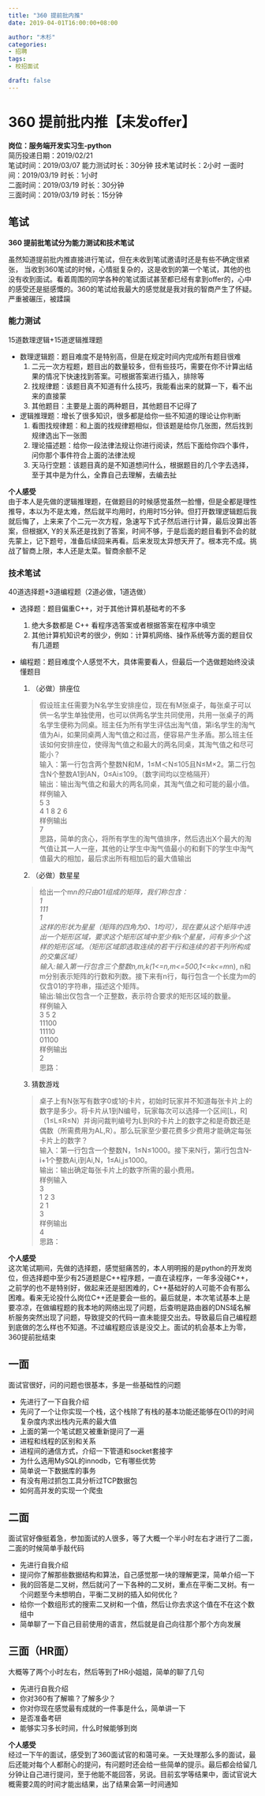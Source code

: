 ```yaml
---
title: "360 提前批内推"
date: 2019-04-01T16:00:00+08:00

author: "木杉"
categories: 
- 招聘
tags: 
- 校招面试

draft: false
---
```


# 360 提前批内推【未发offer】

**岗位：服务端开发实习生-python**  
简历投递日期：2019/02/21  
笔试时间：2019/03/07  能力测试时长：30分钟  技术笔试时长：2小时
一面时间：2019/03/19  时长：1小时  
二面时间：2019/03/19  时长：30分钟  
三面时间：2019/03/19  时长：15分钟

## 笔试
**360 提前批笔试分为能力测试和技术笔试**

虽然知道提前批内推直接进行笔试，但在未收到笔试邀请时还是有些不确定很紧张，
当收到360笔试的时候，心情挺复杂的，这是收到的第一个笔试，其他的也没有收到面试。看着周围的同学各种的笔试面试甚至都已经有拿到offer的，心中的感受还是挺感慨的。360的笔试给我最大的感觉就是我对我的智商产生了怀疑。严重被碾压，被蹂躏

### 能力测试
15道数理逻辑+15道逻辑推理题

* 数理逻辑题：题目难度不是特别高，但是在规定时间内完成所有题目很难
  1. 二元一次方程题，题目出的数量较多，但有些技巧，需要在你不计算出结果的情况下快速找到答案。可根据答案进行插入，排除等
  2. 找规律题：该题目真不知道有什么技巧，我能看出来的就算一下，看不出来的直接蒙
  3. 其他题目：主要是上面的两种题目，其他题目不记得了
* 逻辑推理题：增长了很多知识，很多都是给你一些不知道的理论让你判断
  1. 看图找规律题：和上面的找规律题相似，但该题是给你几张图，然后找到规律选出下一张图
  2. 理论描述题：给你一段法律法规让你进行阅读，然后下面给你四个事件，问你那个事件符合上面的法律法规
  3. 天马行空题：该题目真的是不知道想问什么，根据题目的几个字去选择，至于其中是为什么，全靠自己去理解，去编去扯

**个人感受**  
由于本人是先做的逻辑推理题，在做题目的时候感觉虽然一脸懵，但是全都是理性推导，本以为不是太难，然后就平均用时，约用时15分钟。但打开数理逻辑题后我就后悔了，上来来了个二元一次方程，急速写下式子然后进行计算，最后没算出答案，但根据X, Y的关系还是找到了答案，时间不够，于是后面的题目看到不会的就先蒙上，记下题号，准备后续回来再看。后来发现太异想天开了。根本完不成。挑战了智商上限，本人还是太菜。智商余额不足

### 技术笔试
40道选择题+3道编程题（2道必做，1道选做）

* 选择题：题目偏重C++，对于其他计算机基础考的不多
  1. 绝大多数都是 C++ 看程序选答案或者根据答案在程序中填空
  2. 其他计算机知识考的很少，例如：计算机网络、操作系统等方面的题目仅有几道题
* 编程题：题目难度个人感觉不大，具体需要看人，但最后一个选做题始终没读懂题目
  1. （必做）排座位
  >假设班主任需要为N名学生安排座位，现在有M张桌子，每张桌子可以供一名学生单独使用，也可以供两名学生共同使用，共用一张桌子的两名学生便称为同桌。班主任为所有学生评估出淘气值，第i名学生的淘气值为Ai，如果同桌两人淘气值之和过高，便容易产生矛盾。那么班主任该如何安排座位，使得淘气值之和最大的两名同桌，其淘气值之和尽可能小？  
输入：第一行包含两个整数N和M，1≤M＜N≤105且N≤M×2。第二行包含N个整数A1到AN，0≤Ai≤109。（数字间均以空格隔开）  
输出：输出淘气值之和最大的两名同桌，其淘气值之和可能的最小值。  
样例输入  
5 3  
4 1 8 2 6  
样例输出  
7  
思路，简单的贪心，将所有学生的淘气值排序，然后选出X个最大的淘气值让其一人一座，其他的让学生中淘气值最小的和剩下的学生中淘气值最大的相加，最后求出所有相加后的最大值输出

  2. （必做）数星星
  >给出一个m*n的只由01组成的矩阵，我们称包含：  
    1  
   111  
    1  
这样的形状为星星（矩阵的四角为0、1均可），现在要从这个矩阵中选出一个矩形区域，要求这个矩形区域中至少有k个星星，问有多少个这样的矩形区域。（矩形区域即选取连续的若干行和连续的若干列所构成的交集区域）  
输入:输入第一行包含三个整数n,m,k(1<=n,m<=500,1<=k<=m*n), n和m分别表示矩阵的行数和列数。接下来有n行，每行包含一个长度为m的仅含01的字符串，描述这个矩阵。  
输出:输出仅包含一个正整数，表示符合要求的矩形区域的数量。  
样例输入  
3 5 2  
11100  
11110  
01100  
样例输出  
2  
思路：

  3. 猜数游戏
  >桌子上有N张写有数字0或1的卡片，初始时玩家并不知道每张卡片上的数字是多少。将卡片从1到N编号，玩家每次可以选择一个区间[L，R]（1≤L≤R≤N）并询问裁判编号为L到R的卡片上的数字之和是奇数还是偶数（所需费用为AL,R）。那么玩家至少要花费多少费用才能确定每张卡片上的数字？  
输入：第一行包含一个整数N，1≤N≤1000。接下来N行，第i行包含N-i+1个整数Ai,i到Ai,N，1≤Ai,j≤1000。  
输出：输出确定每张卡片上的数字所需的最小费用。  
样例输入  
3  
1 2 3  
2 1  
3  
样例输出    
4  
思路：

**个人感受**  
这次笔试期间，先做的选择题，感觉挺痛苦的，本人明明报的是python的开发岗位，但选择题中至少有25道题是C++程序题，一直在读程序，一年多没碰C++，之前学的也不是特别好，做起来还是挺困难的，C++基础好的人可能不会有那么困难。看来无论投什么岗位C++还是要会一些的。最后就是，本次笔试基本上是要凉凉，在做编程题的我本地的网络出现了问题，后查明是路由器的DNS域名解析服务突然出现了问题，导致提交的代码一直未能提交出去。导致最后自己编程题到底做的怎么样也不知道。不过编程题应该是没交上。面试的机会基本上为零，360提前批结束

## 一面
面试官很好，问的问题也很基本，多是一些基础性的问题
* 先进行了一下自我介绍
* 先问了一个让你实现一个栈，这个栈除了有栈的基本功能还能够在O(1)的时间复杂度内求出栈内元素的最大值
* 上面的第一个笔试题又被重新提问了一遍
* 进程和线程的区别和关系
* 进程间的通信方式，介绍一下管道和socket套接字
* 为什么选用MySQL的innodb，它有哪些优势
* 简单说一下数据库的事务
* 有没有用过抓包工具分析过TCP数据包
* 如何高并发的实现一个爬虫

## 二面
面试官好像挺着急，参加面试的人很多，等了大概一个半小时左右才进行了二面，二面的时候简单手敲代码
* 先进行自我介绍
* 提问你了解那些数据结构和算法，自己感觉那一块的理解更深，简单介绍一下
* 我的回答是二叉树，然后就问了一下各种的二叉树，重点在平衡二叉树。有一个问题至今未想明白，平衡二叉树的插入如何优化？
* 给你一个数组形式的搜索二叉树和一个值，然后让你去求这个值在不在这个数组中
* 简单聊了一下自己目前使用的语言，然后就是自己向往那个那个方向发展

## 三面（HR面）
大概等了两个小时左右，然后等到了HR小姐姐，简单的聊了几句
* 先进行自我介绍
* 你对360有了解嘛？了解多少？
* 你对你现在感觉最有成就的一件事是什么，简单讲一下
* 是否准备考研
* 能够实习多长时间，什么时候能够到岗


**个人感受**  
经过一下午的面试，感受到了360面试官的和蔼可亲。一天处理那么多的面试，最后还能对每个人都耐心的提问，有问题时还会给一些简单的提示。最后都会给留几分钟让自己进行提问，至于他能不能回答，另说。目前玄学等结果中，面试官说大概需要2周的时间才能出结果，出了结果会第一时间通知
